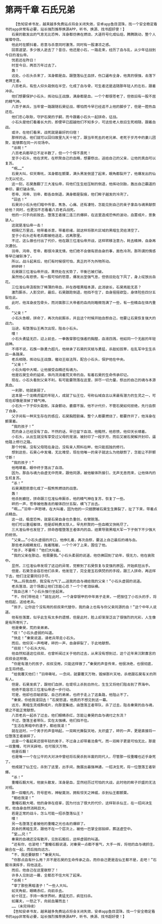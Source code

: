 # 第两千章 石氏兄弟
        【告知安卓书友，越来越多免费站点将会关闭失效，安卓app鱼目混珠，找一个安全稳定看书的app非常有必要，站长强烈推荐换源APP，听书、换源、找书超好使！】
       石昊的散发出的气息无比恐怖，浑身都仿佛在燃烧，大道符号化成仙焰，腾腾跳动，整个人璀璨夺目。
       他此时在颤抖着，悲意与杀意同时激荡，同时有一股凄凉之感。
       回首遥望，多少故人逝去了？昔日，他还是小石，一路走来，经历了血与乱，从少年征战到今日的准仙帝。
       恍若还在昨日！
       时至今日，两百万年过去了。
       轰！
       远处，小石头杀来了，浑身都是血，跟堕落仙王血拼，伤口遍布全身，他真的很强，击落下老牌王者。
       八百老兵，有些人仰头栽倒在半空，化成了血与骨，可生者还是追随那年轻人的左右，跟着冲杀。
       他们想要保护小石头，挥动仙王战旗，满身都是血，一个个都很苍老了，但依旧有一股不屈的精气神。
       八百子弟兵，当年曾一路跟随石昊征战，哪怕而今早已经追不上他的脚步了，但是一腔热血还在。
       他们忠心耿耿，守护石昊的子嗣，而今跟着小石头一起拼命，征战。
       小石头是他们看着长大的，即便早已超越他们不知多少，可这些老人依旧生死相随，跟着血战。
       或许，在他们看来，战死就是最好的归宿！
       那样的话，他们就可以回归故里九天十地了，跟当年死去的老兄弟、老死于岁月中的妻儿团聚，能够葬在同一片坟场中。
       “杀啊！”
       八百老兵都早已不足半数了，但一个个悍不畏死！
       至于小石头，他在求死，在积聚自己的血精，想要祭出，送给自己的父亲，让他的真血可以复苏。
       “啊……”
       石昊大叫，仰天嘶吼，浑身都在颤栗，满头黑发倒竖了起来，眼角都裂开了，他爆发出的仙力无以伦比。
       这一刻，石昊轰翻了三大准仙帝，将他们生生给压制的倒退，他挥动剑胎，轰出自己霸道的拳印，要打破永恒。
       苍帝、鸿帝、羽帝，都各自倒退，满身都是裂痕，他们眸子越发的冷冽了。
       “回去！”
       石昊对小石头他们暗中传音，焦急、心痛、还有凄怆，怎能见到自己的亲子拿血与魂来献祭给他？同时，也更加不忍看着八百老兵战死。
       他的一只手向前按去，堕落王者接二连三的爆碎，在这里造成恐怖的波动，血雾成片，景象骇人。
       这就是准仙帝一击！
       相隔亿万里远，他带着杀意，带着悲绪，就这样将那片区域的黑暗生灵给清空了。
       至于小石头还有老兵都被他送走，远离那里。
       不过，这么做也付出了代价，他在跟三位准仙帝开战，这样转移注意力，耗去精神，自身再次遭创。
       羽帝、鸿帝、苍帝，都很冷漠无情，他们绝不会做有损自身的事，面色冷冽，那所谓的情感等早已被斩净了。
       所以，战斗起来后，他们有时候很可怕，真正的不为外物所动。
       砰砰砰！
       石昊跟三位准仙帝开战，果然处在劣势了，平衡已被打破。
       虽然他心有悲愤，有一股可怕的怒意，爆发出至强气息，但依旧处在下风了，身上绽放出血花。
       三位准仙帝汲取到了稀薄的帝血，并在吞噬黑暗本源，此消彼长，石昊焉能无恙？
       激烈厮杀，人影交织，最后，石昊踉跄倒退，他挡不住了，自身摇摇欲坠，身体险些四分五裂在此。
       此时，他浑身皮包骨头，而对面那三大帝者的血肉则略微饱满了一些，有一些精血在体内重现。
       “父亲！”
       小石头急眼，拼命了，再次向前厮杀，并且这个时候开始血祭自己，他要让石昊恢复强大的战力。
       沿途，有堕落仙王再次出现，阻击小石头。
       噗！
       小石头勇猛无匹，迎上前去，一拳轰穿那位强者的胸膛，血液四溅，他如同一个无敌的年轻战神。
       不得不说，石族一脉勇力超凡，他继承了石昊的天赋与勇猛，杀敌如拔草，在乱军中生生杀出一条路来。
       老兵相随，挥动仙王战旗，催动王级法阵，配合小石头，保护他在中央。
       “父亲！”
       小石头暗中大喊，让他接受血精还有魂力。
       他是石昊生命的延续，体内流淌着荒天帝的血，有着石昊的生命传承印记。
       现在，小石头看到父亲不利，有可能要殒落在这里，拼尽一切力量，祭出的自己的魂与本源真血。
       一刹那，他就衰弱了。
       这本是一个龙精虎猛的年轻人，成就了仙王位，号称仙域自古以来最有潜力的生灵之一，可现在却像是泄掉了精气神。
       小石头一下子仰头栽倒，浑身颤动，萎靡不振，他不计代价，不管石昊如何拒绝，先行血祭了自身。
       父子间有一种天生存在的感应，石昊胸腔剧痛，整个人都要燃烧了，都要炸开了，他浑身在颤栗着。
       “我的孩子！”
       荒的身上已经没有了血，不然的话，早已留下血泪，他黯然，他悲愤，他仰天长啸着。
       小石头，从出生就没有享受过父母的宠溺，被封印了一段岁月，而后又被石昊解开封印，逼他踏上修行之路。
       那个时候，没有父母陪在身边，没有亲人照料在畔，他只能孤独的修行。
       想到这些，石昊心中发堵，无比难受，现在他唯一的亲子就这么为他献祭了，怎能让不肝颤寸断！
       “我的孩子！”
       他咆哮着，眼中终于落出了血泪。
       因为，那血与魂力自虚无中而来，跟他同源，被他躯体所接引，无声无息而来，让他体内的生机复苏。
       “杀！”
       石昊满腔悲意化成了一股熊熊燃烧的战意。
       轰！
       他杀到癫狂，拼命跟三位准仙帝厮杀，他的精气神在复苏，恢复了一些。
       砰的一声，苍帝被他轰击的躯体四分五裂，横飞了出去。
       “啊……”羽帝一声怒啸，在大叫着，因为他的一只翅膀被石昊生生撕裂了，扯了下来，带着点点精血。
       这一战，极度恐怖，就是石昊自身也负重创，右臂脱落。
       他们可以重组躯体，但是却耗费太惊人，早先积聚的一些血精又快耗尽了。
       三大准仙帝也发狂了，拼命吞噬堕落王者体内的血，结果导致黑暗大军一下子倒下不少强大的统领。
       “父亲……”小石头虚弱的开口，他挣扎着，再次血祭，要送上自己最后的魂与血。
       那些老兵眼睛发红，拖着残躯，一个个冲了上来，围住了他。
       “孩子，不要啊！”他们大叫着。
       “我的父亲在那边，他需要我。”小石头柔弱的说道，他仿佛回到了幼年，很无力，他在衰败中。
       显然，三位准仙帝发现了这边的异常，觉察到了石昊恢复与变强的原因，开始疯狂出手。
       但是，石昊怎会容忍他们杀来，他发狂了，完全是玉石俱焚的的手段，跟三人拼命，再这样下去，他们注定要同归于尽。
       “快……将我血祭，我没有力气了……送我的血与魂给我的父亲！”小石头虚弱的说道。
       老兵落泪，这个场面让他们怎能心忍？一个个老泪纵横。
       “我自己来！”小石头强行坐起来。
       “不，你们带他走！”就在此时，一个身穿银甲的中年男子走来，一把按住了小石头的手，将他抱起，送给老兵。
       “孩子，让你这个没有用的叔叔来代替你，我的身上也有与你父亲同源的血！”这个中年人说道。
       他有些落寞，似乎此生有太多的遗憾，但是此时，脸上却渐渐泛出了很强烈的光彩，人生像是有所寄托了。
       他是秦昊，荒的亲弟弟。
       “叔！”小石头虚弱的叫道。
       “快走！”秦昊说道，请老兵带走小石头。
       而后，他仰天一声咆哮，砰的一声，自身碎裂了，于此地献祭。
       “叔叔！”小石头大叫。
       他自然知道这位叔叔，也曾听闻过关于他的过去，从来没有想到过，这个近年来沉默寡言的叔叔会这样做。
       “你是有潜力的孩子，叔叔没用，只能这样做了。”秦昊的声音传来，他很决绝，也很彻底，此生将终结。
       “给我覆灭他们！”羽帝嘶吼，一念间，就要覆灭万物，毁掉那片天地，杀绝跟石昊有关的所有人。
       但是，石昊发疯了，跟他们血拼，在堤坝上杀到白热化，生生又将他们阻击到了界海中。
       他绝不能容忍三位准仙帝进一步行动。
       可是，他却也目眦欲裂，自己的弟弟，也终于走上了这条路，他阻止不了。
       “秦昊，你给我滚回去！”石昊怒道，他真的不想见到这一幕。
       远方，黑暗生灵成群成片，向那里集结，由堕落王者带队，杀了过去，阻击秦昊的血与魂，使之不能正常献祭。
       八百老兵一起杀了过去，他们眼睛赤红，怎能让秦昊的血与魂付之东流？
       不过，堕落王者带队，实在太强横，他们挡不住。
       “生活在黑暗中的渣子，都给我滚！”
       就在这时，一个男子的声音响起，一双眸光撕裂天地，太炽盛了，砰的一声，更是直接将一位堕落王者崩碎了。
       这是一个看起来还很年轻的男子，不过身上却带着沧桑气，而一双眸子更是可怕无比，那是一双重瞳，可开天辟地，也可毁灭万物。
       他是石毅！
       也是唯一一个在公平的大对决中曾经将石昊杀到半废的同代人，尽管那一役重瞳也近乎身死了。
       他成就了仙王位，杀到了这里，出手间，施展出最强神通，一招决生死，将一位堕落王者斩爆。
       “杀！”
       重瞳石毅大吼，他披头散发，浑身是血，显然经历过可怕的大战，此时他的眸子炽盛的无法对视。
       那一双瞳孔内，符号密布，神秘莫测，拥有惊天之神威，杀到仙王都颤栗。
       “都给我滚！”
       重瞳石毅大喝，他的身体在痉挛，因为付出了很大的代价，这样斩杀仙王，在一招间决生死，他自身自然消耗巨大。
       若是正常的战斗，怎么可能一招杀堕落仙王？
       噗！
       另一名堕落王者被他的重瞳之光也击的爆碎了。
       其余的黑暗生灵，跟他不在一个层次上，被他一巴掌全部拍碎，葬送虚空中。
       “堂……兄！”
       秦昊的血魂还没有散开，见到石毅后，这样虚弱的叫道。
       “还有你，也滚吧！”重瞳石毅说道，对秦昊一点都不客气，大手一挥，将他的血与魂抓住，融合在一起，而后抛向远方。
       “不，我还要献祭！”秦昊大叫。
       “你那点血有什么用？并不是石昊的生命传承之血，而你自己更是连仙王都不是，走吧！”石毅冷漠挥手，将他送走。
       而后，他自己在这里献祭了！
       许多人见到这一幕，全都忍不住大吼了起来。
       “杀啊！”
       “宰了那些黑暗渣子！”一些人大叫。
       如天角蚁，眼睛赤红，向前杀去。
       如十冠王，手持一株世界树，勇猛无匹，疯狂扫杀。
       如屠夫，一怒之下，向前血屠而去！
       ……（未完待续）
       【告知安卓书友，越来越多免费站点将会关闭失效，安卓app鱼目混珠，找一个安全稳定看书的app非常有必要，站长强烈推荐换源APP，听书、换源、找书超好使！】